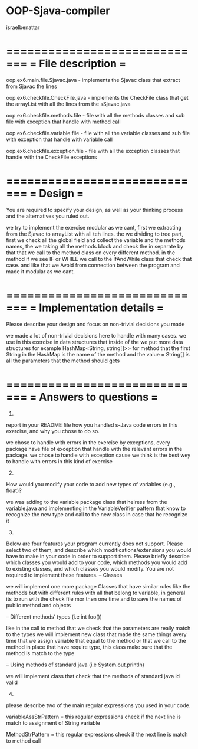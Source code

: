 # OOP-Sjava-compiler
israelbenattar


=============================
=      File description     =
=============================
oop.ex6.main.file.Sjavac.java - implements the Sjavac class that extract from Sjavac the lines

oop.ex6.checkfile.CheckFile.java - implements the CheckFile class that get the arrayList with all the
lines from the sSjavac.java

oop.ex6.checkfile.methods.file - file with all the methods classes and sub file with exception
that handle with method call

oop.ex6.checkfile.variable.file - file with all the variable classes and sub file with exception
that handle with variable call

oop.ex6.checkfile.exception.file - file with all the exception classes that handle with the CheckFile
exceptions


=============================
=          Design           =
=============================
You are required to specify your design, as well as your thinking process and the alternatives you
ruled out.

we try to implement the exercise modular as we cant, first we extracting from the Sjavac to arrayList with all
teh lines. the we dividing to tree part, first we check all the global field and collect the variable and the
methods names, the we taking all the methods block and check the in separate by that that we call to the method
class on every different method. in the method if we see IF or WHILE we call to the IfAndWhile class that
check that case.
and like that we Avoid from connection between the program and made it modular as we cant.


=============================
=  Implementation details   =
=============================
Please describe your design and focus on non-trivial decisions you made

we made a lot of non-trivial decisions here to handle with many cases.
we use in this exercise in data structures that inside of the we put more data structures
for example HashMap<String, string[]>> for method that the first String in the HashMap is the name
of the method and the value = String[] is all the parameters that the method should gets


=============================
=    Answers to questions   =
=============================
1)
report in your README file how you handled s-Java code errors in this exercise, and why you chose to do so.

we chose to handle with errors in the exercise by exceptions, every package have file of exception that
handle with the relevant errors in the package.
we chose to handle with exception cause we think is the best wey to handle with errors in this kind of exercise


2)
How would you modify your code to add new types of variables (e.g., float)?

we was adding to the variable package class that heiress from the variable.java and implementing in the
VariableVerifier pattern that know to recognize the new type and call to the new class in case that
he recognize it


3)
Below are four features your program currently does not support. Please select two of
them, and describe which modifications/extensions you would have to make in your code
in order to support them. Please briefly describe which classes you would add to your code,
which methods you would add to existing classes, and which classes you would modify. You
are not required to implement these features.
– Classes

we will implement one more package Classes that have similar rules like the methods but with different
rules with all that belong to variable, in general its to run with the check file mor then one time and
to save the names of public method and objects

– Different methods’ types (i.e int foo())

like in the call to method that we check that the parameters are really match to the types we will
implement new class that made the same things avery time that we assign variable that equal to the method
or that we call to the method in place that have require type, this class make sure that the method is
match to the type


– Using methods of standard java (i.e System.out.println)

we will implement class that check that the methods of standard java id valid

4)
please describe two of the main regular expressions you
used in your code.

variableAssStrPattern = this regular expressions check if the next line is match to
assignment of String variable

MethodStrPattern = this regular expressions check if the next line is match to
method call
